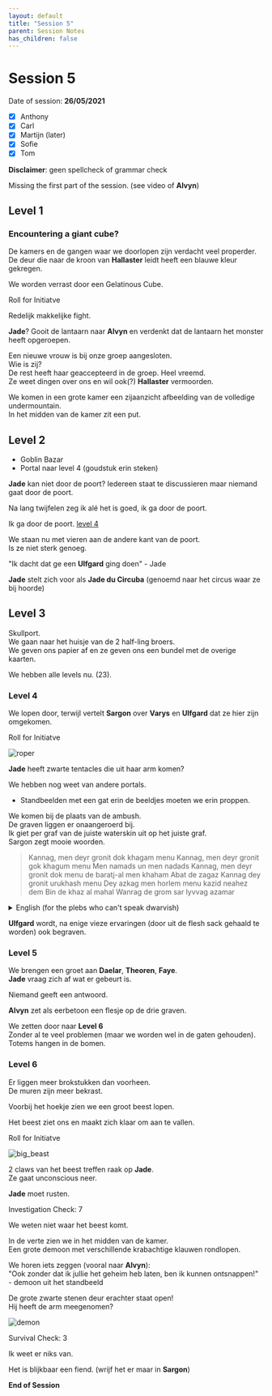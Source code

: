 ```yaml
---
layout: default
title: "Session 5"
parent: Session Notes
has_children: false
---
```


# Session 5

Date of session: **26/05/2021**

- [X] Anthony
- [X] Carl
- [X] Martijn (later)
- [X] Sofie
- [X] Tom

**Disclaimer**: geen spellcheck of grammar check

Missing the first part of the session. (see video of **Alvyn**)

## Level 1

### Encountering a giant cube?

De kamers en de gangen waar we doorlopen zijn verdacht veel properder.  
De deur die naar de kroon van **Hallaster** leidt heeft een blauwe kleur gekregen.

We worden verrast door een Gelatinous Cube.  

<div class="text-red-000">
 Roll for Initiatve
</div>

Redelijk makkelijke fight.  

**Jade**? Gooit de lantaarn naar **Alvyn** en verdenkt dat de lantaarn het monster heeft opgeroepen.  

Een nieuwe vrouw is bij onze groep aangesloten.  
Wie is zij?  
De rest heeft haar geaccepteerd in de groep. Heel vreemd.  
Ze weet dingen over ons en wil ook(?) **Hallaster** vermoorden.

We komen in een grote kamer een zijaanzicht afbeelding van de volledige undermountain.   
In het midden van de kamer zit een put.

## Level 2

- Goblin Bazar
- Portal naar level 4 (goudstuk erin steken)

**Jade** kan niet door de poort?
Iedereen staat te discussieren maar niemand gaat door de poort.

Na lang twijfelen zeg ik alé het is goed, ik ga door de poort.

Ik ga door de poort. [level 4](#level-4)

We staan nu met vieren aan de andere kant van de poort.  
Is ze niet sterk genoeg.

"Ik dacht dat ge een **Ulfgard** ging doen" - Jade

**Jade** stelt zich voor als **Jade du Circuba** (genoemd naar het circus waar ze bij hoorde)

## Level 3

Skullport.  
We gaan naar het huisje van de 2 half-ling broers.  
We geven ons papier af en ze geven ons een bundel met de overige kaarten.

We hebben alle levels nu. (23).

### Level 4

We lopen door, terwijl vertelt **Sargon** over **Varys** en **Ulfgard** dat ze hier zijn omgekomen.

<div class="text-red-000">
 Roll for Initiatve
</div>

![roper](img/5_roper.PNG)

**Jade** heeft zwarte tentacles die uit haar arm komen?

We hebben nog weet van andere portals.  
- Standbeelden met een gat erin de beeldjes moeten we erin proppen.

We komen bij de plaats van de ambush.  
De graven liggen er onaangeroerd bij.  
Ik giet per graf van de juiste waterskin uit op het juiste graf.  
Sargon zegt mooie woorden.  

> Kannag, men deyr gronit dok khagam menu
Kannag, men deyr gronit gok khagum menu
Men namads un men nadads
Kannag, men deyr gronit dok menu de baratj-al men khaham
Abat de zagaz
Kannag dey gronit urukhash menu
Dey azkag men horlem menu kazid neahez dem
Bin de khaz al mahal
Wanrag de grom sar lyvvag azamar

<details>
  <summary>English (for the plebs who can't speak dwarvish)</summary>
  <p>There do I see my father<br>
There do I see my mother<br>
My sisters and my brothers<br>
There do I see the blood of my people<br>
Back to the beginning<br>
They do call me<br>
They bid me to take my place beside them<br>
In the halls of Mahal<br>
Where the brave may live forever</p>
</details>

**Ulfgard** wordt, na enige vieze ervaringen (door uit de flesh sack gehaald te worden) ook begraven.

### Level 5

We brengen een groet aan **Daelar**, **Theoren**, **Faye**.  
**Jade** vraag zich af wat er gebeurt is.  

Niemand geeft een antwoord.

**Alvyn** zet als eerbetoon een flesje op de drie graven.  

We zetten door naar **Level 6**  
Zonder al te veel problemen (maar we worden wel in de gaten gehouden). Totems hangen in de bomen.  

### Level 6

Er liggen meer brokstukken dan voorheen.  
De muren zijn meer bekrast.  

Voorbij het hoekje zien we een groot beest lopen.  

Het beest ziet ons en maakt zich klaar om aan te vallen.

<div class="text-red-000">
 Roll for Initiatve
</div>

![big_beast](img/6_big_beast.PNG)

2 claws van het beest treffen raak op **Jade**.  
Ze gaat unconscious neer.

**Jade** moet rusten.

<div class="text-red-000">
 Investigation Check: 7
</div>

We weten niet waar het beest komt.

In de verte zien we in het midden van de kamer.  
Een grote demoon met verschillende krabachtige klauwen rondlopen.

We horen iets zeggen (vooral naar **Alvyn**):  
"Ook zonder dat ik jullie het geheim heb laten, ben ik kunnen ontsnappen!" - demoon uit het standbeeld

De grote zwarte stenen deur erachter staat open!  
Hij heeft de arm meegenomen?

![demon](img/6_demon.PNG)

<div class="text-red-000">
 Survival Check: 3
</div>

Ik weet er niks van.

Het is blijkbaar een fiend. (wrijf het er maar in **Sargon**)

**End of Session**
